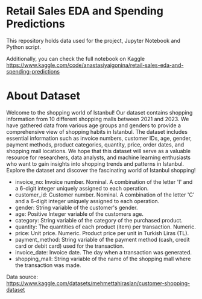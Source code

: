 # Retail Sales EDA and Spending Predictions
This repository holds data used for the project, Jupyter Notebook and Python script.

Additionally, you can check the full notebook on Kaggle  https://www.kaggle.com/code/anastasiyaigonina/retail-sales-eda-and-spending-predictions

# About Dataset
Welcome to the shopping world of Istanbul! Our dataset contains shopping information from 10 different shopping malls between 2021 and 2023. We have gathered data from various age groups and genders to provide a comprehensive view of shopping habits in Istanbul. The dataset includes essential information such as invoice numbers, customer IDs, age, gender, payment methods, product categories, quantity, price, order dates, and shopping mall locations. We hope that this dataset will serve as a valuable resource for researchers, data analysts, and machine learning enthusiasts who want to gain insights into shopping trends and patterns in Istanbul. Explore the dataset and discover the fascinating world of Istanbul shopping!
* invoice_no: Invoice number. Nominal. A combination of the letter 'I' and a 6-digit integer uniquely assigned to each operation.
* customer_id: Customer number. Nominal. A combination of the letter 'C' and a 6-digit integer uniquely assigned to each operation.
* gender: String variable of the customer's gender.
* age: Positive Integer variable of the customers age.
* category: String variable of the category of the purchased product.
* quantity: The quantities of each product (item) per transaction. Numeric.
* price: Unit price. Numeric. Product price per unit in Turkish Liras (TL).
* payment_method: String variable of the payment method (cash, credit card or debit card) used for the transaction.
* invoice_date: Invoice date. The day when a transaction was generated.
* shopping_mall: String variable of the name of the shopping mall where the transaction was made.

Data source: https://www.kaggle.com/datasets/mehmettahiraslan/customer-shopping-dataset
